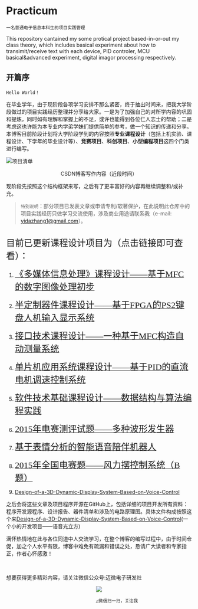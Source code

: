 # Practicum
``一名普通电子信息本科生的项目实践管理``


This repository cantained my some protical project based-in-or-out my class theory, which includes basical experiment about how to transimit/receive text with each device, PID controler, MCU basical&advanced experiment, digital imagor processing respectively.


## 开篇序
```
Hello World！
```
在毕业学年，由于现阶段各项学习安排不那么紧密，终于抽出时间来，把我大学阶段做过的项目实践经历整理并分享给大家。一是为了加强自己的对所学内容的巩固和提炼，同时如有理解和掌握上的不足，或许也能得到各位仁人志士的帮助；二是考虑这也许能为本专业内学弟学妹们提供简单的参考，做一个知识的传递和分享。
本博客目前阶段计划将大学阶段学到的内容按照**专业课程设计**（包括上机实验、课程设计、下学年的毕业设计等）、**竞赛项目**、**科创项目**、**小型编程项目**这四个门类进行编写。


![项目清单](https://img-blog.csdnimg.cn/20191212173352559.png?x-oss-process=image/watermark,type_ZmFuZ3poZW5naGVpdGk,shadow_10,text_aHR0cHM6Ly9ibG9nLmNzZG4ubmV0L0NoYXJtdmU=,size_16,color_FFFFFF,t_70#pic_center)

<center>CSDN博客写作内容（近段时间）</center><p>

现阶段先按照这个结构框架来写，之后有了更丰富好的内容再继续调整和/或补充。

> ``特别说明``：部分项目已发表文章或申请专利/软著保护，在此说明此仓库中的项目实践经历只做学习交流使用，涉及商业用途请联系我（e-mail: yidazhang1@gmail.com）。


<br>
<font size = 5>目前已更新课程设计项目为（点击链接即可查看）：</font>
<br>

1. [<font face="微软雅黑" size=5>《多媒体信息处理》课程设计——基于MFC的数字图像处理初步</font>](https://blog.csdn.net/Charmve/article/details/103792001)

2. [<font face="微软雅黑" size=5>半定制器件课程设计——基于FPGA的PS2键盘人机输入显示系统</font>](https://blog.csdn.net/Charmve/article/details/103462640)

3. [<font face="微软雅黑" size=5>接口技术课程设计——一种基于MFC构造自动测量系统</font>](https://blog.csdn.net/Charmve/article/details/103458240)

4. [<font face="微软雅黑" size=5>单片机应用系统课程设计——基于PID的直流电机调速控制系统</font>](https://blog.csdn.net/Charmve/article/details/103466831)

5. [<font face="微软雅黑" size=5>软件技术基础课程设计——数据结构与算法编程实践</font>](https://blog.csdn.net/Charmve/article/details/103455958)

6. [<font face="微软雅黑" size=5>2015年电赛测评试题——多种波形发生器</font>](https://blog.csdn.net/Charmve/article/details/103480723)

6. [<font face="微软雅黑" size=5>基于表情分析的智能语音陪伴机器人</font>](https://blog.csdn.net/Charmve/article/details/103464674)

6. [<font face="微软雅黑" size=5> 2015年全国电赛题——风力摆控制系统（B题）</font>](https://blog.csdn.net/Charmve/article/details/103922460)

7. [Design-of-a-3D-Dynamic-Display-System-Based-on-Voice-Control](https://github.com/ChromeWei/Design-of-a-3D-Dynamic-Display-System-Based-on-Voice-Control)


之后会将这些文章及项目程序开源在GitHub上，包括详细的项目开发所有资料：程序开发源程序、设计报告、器件清单和涉及的电路原理图。具体文件构成按照这个来[Design-of-a-3D-Dynamic-Display-System-Based-on-Voice-Control](https://github.com/ChromeWei/Design-of-a-3D-Dynamic-Display-System-Based-on-Voice-Control)(一个小的开发项目——语音光立方)

满怀热情地在此与各位同道中人交流学习，在整个博客的编写过程中，由于时间仓促，加之个人水平有限，博客中难免有疏漏和错误之处，恳请广大读者和专家指正，作者心怀感激！

<br>

想要获得更多精彩内容，请关注微信公众号:迈微电子研发社

<div align=center><img src="https://image.jiqizhixin.com/uploads/editor/d8595d93-e8c9-4abf-91f4-105384736912/%E5%9B%BE%E7%89%8712.jpg5"/></div>


                                      △微信扫一扫，关注我




